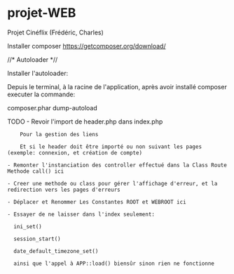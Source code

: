 # projet-WEB
Projet Cinéflix (Frédéric, Charles)


Installer composer
https://getcomposer.org/download/

//* Autoloader *//

Installer l'autoloader:

Depuis le terminal, à la racine de l'application, après avoir installé composer executer la commande:

composer.phar dump-autoload

TODO
    - Revoir l'import de header.php dans index.php
    
        Pour la gestion des liens
        
        Et si le header doit être importé ou non suivant les pages (exemple: connexion, et création de compte)
    
    - Remonter l'instanciation des controller effectué dans la Class Route Methode call() ici
    
    - Creer une methode ou class pour gérer l'affichage d'erreur, et la redirection vers les pages d'erreurs
    
    - Déplacer et Renommer Les Constantes ROOT et WEBROOT ici
    
    - Essayer de ne laisser dans l'index seulement:
    
      ini_set()
      
      session_start()
      
      date_default_timezone_set()
      
      ainsi que l'appel à APP::load() biensûr sinon rien ne fonctionne
